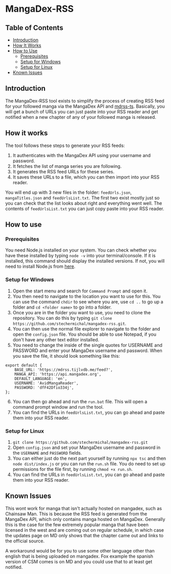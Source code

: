 # MangaDex-RSS

## Table of Contents

- [Introduction](#introduction)
- [How It Works](#how-it-works)
- [How to Use](#how-to-use)
  - [Prerequisites](#prerequisites)
  - [Setup for Windows](#setup-for-windows)
  - [Setup for Linux](#setup-for-linux)
- [Known Issues](#known-issues)

## Introduction

The MangaDex-RSS tool exists to simplify the process of creating RSS feed for your followed manga via the MangaDex API and [mdrss-ts](https://github.com/kindlyfire/mdrss-ts).
Basically, you will get a bunch of URLs you can just paste into your RSS reader and get notified when a new chapter of any of your followed manga is released.

## How it works

The tool follows these steps to generate your RSS feeds:

1. It authenticates with the MangaDex API using your username and password.
2. It fetches the list of manga series you are following.
3. It generates the RSS feed URLs for these series.
4. It saves these URLs to a file, which you can then import into your RSS reader.

You will end up with 3 new files in the folder: `feedUrls.json`, `mangaTitles.json` and `feedUrlsList.txt`. The first two exist mostly just so you can check that the list looks about right and everything went well. The contents of `feedUrlsList.txt` you can just copy paste into your RSS reader.

## How to use

### Prerequisites

You need Node.js installed on your system. You can check whether you have these installed by typing `node -v` into your terminal/console. If it is installed, this command should display the installed versions. If not, you will need to install Node.js from [here](https://nodejs.org/).

### Setup for Windows
1. Open the start menu and search for `Command Prompt` and open it.
2. You then need to navigate to the location you want to use for this. You can use the command `chdir` to see where you are, use `cd ..` to go up a folder and `cd <folder name>` to go into a folder.
3. Once you are in the folder you want to use, you need to clone the repository. You can do this by typing `git clone https://github.com/stechermichal/mangadex-rss.git`.
4. You can then use the normal file explorer to navigate to the folder and open the `config.json` file. You should be able to use Notepad, if you don't have any other text editor installed.
5. You need to change the inside of the single quotes for USERNAME and PASSWORD and enter your MangaDex username and password. When you save the file, it should look something like this:
```
export default {
    BASE_URL: 'https://mdrss.tijlvdb.me/feed?',
    MANGA_API: 'https://api.mangadex.org',
    DEFAULT_LANGUAGE: 'en',
    USERNAME: 'AvidMangaReader',
    PASSWORD: 'dfF42Dfio334j',
};

```
6. You can then go ahead and run the `run.bat` file. This will open a command prompt window and run the tool.
7. You can find the URLs in `feedUrlsList.txt`, you can go ahead and paste them into your RSS reader.

### Setup for Linux

1. `git clone https://github.com/stechermichal/mangadex-rss.git`  
2. Open `config.json` and set your MangaDex username and password in the `USERNAME` and `PASSWORD` fields.
3. You can either just do the next part yourself by running `npx tsc` and then `node dist/index.js` or you can run the `run.sh` file. You do need to set up permissions for the file first, by running `chmod +x run.sh`. 
4. You can find the URLs in `feedUrlsList.txt`, you can go ahead and paste them into your RSS reader.


## Known Issues

This wont work for manga that isn't actually hosted on mangadex, such as Chainsaw Man. This is because the RSS feed is generated from the MangaDex API, which only contains manga hosted on MangaDex. Generally this is the case for the few extremely popular manga that have been licensed in the west and are coming out on regular schedule, in which case the updates page on MD only shows that the chapter came out and links to the official source.

A workaround would be for you to use some other language other than english that is being uploaded on mangadex. Fox example the spanish version of CSM comes is on MD and you could use that to at least get notified.
